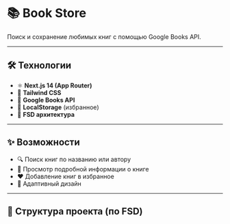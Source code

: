 # 📚 Book Store

Поиск и сохранение любимых книг с помощью Google Books API.

---

## 🛠️ Технологии

- ⚛️ **Next.js 14 (App Router)**
- 🎨 **Tailwind CSS**
- 🔎 **Google Books API**
- 💾 **LocalStorage** (избранное)
- 🧱 **FSD архитектура**

---

## ✨ Возможности

- 🔍 Поиск книг по названию или автору
- 📖 Просмотр подробной информации о книге
- ❤️ Добавление книг в избранное
- 📱 Адаптивный дизайн

---

## 📂 Структура проекта (по FSD)
